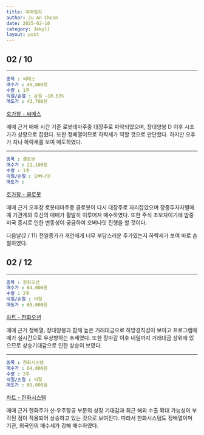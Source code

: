 ```yaml
---
title: 매매일지
author: Ju An Cheon
date: 2025-02-10
category: Jekyll
layout: post
---
```

## 02 / 10
***
```yaml
종목 : 씨메스
매수가 : 49,800원
수량 : 1주
익절/손절 : 손절 -10.63%
매도가 : 43,700원
```
[호가창 - 씨메스](https://github.com/user-attachments/assets/58db99c5-9e6b-4377-bb96-245d0382d559)

매매 근거
매매 시간 기준 로봇테마주중 대장주로 파악되었으며, 장대양봉 D 이후 시초가가 상향으로 잡혔다.
또한 정배열이므로 하락세가 약할 것으로 판단했다. 하지만 오후가 지나 하락세를 보여 매도하였다.

***
```yaml
종목 : 클로봇
매수가 : 21,100원
수량 : 1주
익절/손절 : 오버나잇
매도가 : 
```
[호가창 - 클로봇](https://github.com/user-attachments/assets/1319d65e-9759-45d2-b010-443c8c157273)

매매 근거
오후장 로봇테마주중 클로봇이 다시 대장주로 자리잡았으며 장중투자자별매매 기관계와 투신의 매매가
활발히 이루어져 매수하였다. 또한 주식 초보자이기에 밤중 미국 증시로 인한 변동성이 궁금하여 
오버나잇 진행을 할 것이다.

다음날(2 / 11) 전일종가가 개인에게 너무 부담스러운 주가였는지 하락세가 보여 바로 손절하였다.

## 02 / 12
***
```yaml
종목 : 한화오션
매수가 : 64,000원
수량 : 2주
익절/손절 : 익절
매도가 : 65,000원
```
[차트 - 한화오션](https://github.com/user-attachments/assets/5a014e1b-d8cc-4a04-afd3-769058c6469a)

매매 근거
정배열, 장대양봉과 함께 높은 거래대금으로 하방경직성이 보이고 프로그램매매가 실시간으로 우상향하는
추세였다. 또한 장마감 이후 내일까지 거래대금 상위에 있으므로 상승기대감으로 인한 상승이 보였다.

***
```yaml
종목 : 한화시스템
매수가 : 64,000원
수량 : 2주
익절/손절 : 익절
매도가 : 65,000원
```

[차트 - 한화시스템](https://github.com/user-attachments/assets/dfc64334-31f1-434f-ab5a-28f5762ccc53)

매매 근거
한화주가 산·우주항공 부문의 성장 기대감과 최근 해외 수출 확대 가능성이 부각된 점이 작용되어 상승하고 있는
것으로 보여진다. 따라서 한화시스템도 정배열이며 기관, 외국인의 매수세가 강해 매수하였다.
